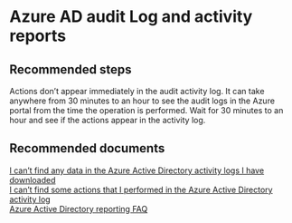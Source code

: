 <properties
    pageTitle="Azure AD audit Log and activity reports"
    description="Azure AD reporting"
    service="microsoft.aad"
    resource="Microsoft_AAD_IAM"
    authors="MarkusVi"
    displayOrder=""
    selfHelpType="generic"
    supportTopicIds="32574686"
    resourceTags=""
    productPesIds="14785"
    cloudEnvironments="public"
    />

# Azure AD audit Log and activity reports

## **Recommended steps**

Actions don’t appear immediately in the audit activity log. It can take anywhere from 30 minutes to an hour to see the audit logs in the Azure portal from the time the operation is performed. Wait for 30 minutes to an hour and see if the actions appear in the activity log. 

## **Recommended documents**
[I can’t find any data in the Azure Active Directory activity logs I have downloaded](https://docs.microsoft.com/azure/active-directory/active-directory-reporting-troubleshoot-missing-data-download)  
[I can’t find some actions that I performed in the Azure Active Directory activity log](https://docs.microsoft.com/azure/active-directory/active-directory-reporting-troubleshoot-missing-audit-data)  
[Azure Active Directory reporting FAQ](https://docs.microsoft.com/azure/active-directory/active-directory-reporting-faq)

